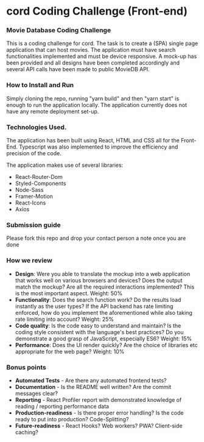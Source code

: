# cord Coding Challenge (Front-end)

### Movie Database Coding Challenge

This is a coding challenge for cord. The task is to create a (SPA) single page application that can host movies. The application must have search functionalities implemented and must be device responsive. A mock-up has been provided and all designs have been completed accordingly and several API calls have been made to public MovieDB API.

### How to Install and Run

Simply cloning the repo, running "yarn build" and then "yarn start" is enough to run the application locally. The application currently does not have any remote deployment set-up.

### Technologies Used.

The application has been built using React, HTML and CSS all for the Front-End. Typescript was also implemented to improve the efficiency and precision of the code.

The application makes use of several libraries:

- React-Router-Dom
- Styled-Components
- Node-Sass
- Framer-Motion
- React-Icons
- Axios

### Submission guide

Please fork this repo and drop your contact person a note once you are done

### How we review

- **Design**: Were you able to translate the mockup into a web application that works well on various browsers and devices? Does the output match the mockup? Are all the required interactions implemented? This is the most important aspect. Weight: 50%
- **Functionality**: Does the search function work? Do the results load instantly as the user types? If the API backend has rate limiting enforced, how do you implement the aforementioned while also taking rate limiting into account? Weight: 25%
- **Code quality**: Is the code easy to understand and maintain? Is the coding style consistent with the language's best practices? Do you demonstrate a good grasp of JavaScript, especially ES6? Weight: 15%
- **Performance**: Does the UI render quickly? Are the choice of libraries etc appropriate for the web page? Weight: 10%

### Bonus points

- **Automated Tests** - Are there any automated frontend tests?
- **Documentation** - Is the README well written? Are the commit messages clear?
- **Reporting** - React Profiler report with demonstrated knowledge of reading / reporting performance data
- **Production-readiness** - Is there proper error handling? Is the code ready to put into production? Code-Splitting?
- **Future-readiness** - React Hooks? Web workers? PWA? Client-side caching?

[mockup]: https://cord-coding-challenges.s3-eu-west-1.amazonaws.com/frontend-test-mockups.zip
[themoviedb]: https://www.themoviedb.org/documentation/api
